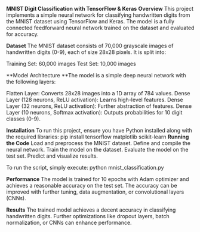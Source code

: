 **MNIST Digit Classification with TensorFlow & Keras**
**Overview**
This project implements a simple neural network for classifying handwritten digits from the MNIST dataset using TensorFlow and Keras. The model is a fully connected feedforward neural network trained on the dataset and evaluated for accuracy.

**Dataset**
The MNIST dataset consists of 70,000 grayscale images of handwritten digits (0-9), each of size 28x28 pixels. It is split into:

Training Set: 60,000 images
Test Set: 10,000 images

**Model Architecture
**The model is a simple deep neural network with the following layers:

Flatten Layer: Converts 28x28 images into a 1D array of 784 values.
Dense Layer (128 neurons, ReLU activation): Learns high-level features.
Dense Layer (32 neurons, ReLU activation): Further abstraction of features.
Dense Layer (10 neurons, Softmax activation): Outputs probabilities for 10 digit classes (0-9).

**Installation**
To run this project, ensure you have Python installed along with the required libraries:
pip install tensorflow matplotlib scikit-learn
**Running the Code**
Load and preprocess the MNIST dataset.
Define and compile the neural network.
Train the model on the dataset.
Evaluate the model on the test set.
Predict and visualize results.

To run the script, simply execute:
python mnist_classification.py

**Performance**
The model is trained for 10 epochs with Adam optimizer and achieves a reasonable accuracy on the test set. The accuracy can be improved with further tuning, data augmentation, or convolutional layers (CNNs).

**Results**
The trained model achieves a decent accuracy in classifying handwritten digits. Further optimizations like dropout layers, batch normalization, or CNNs can enhance performance.
